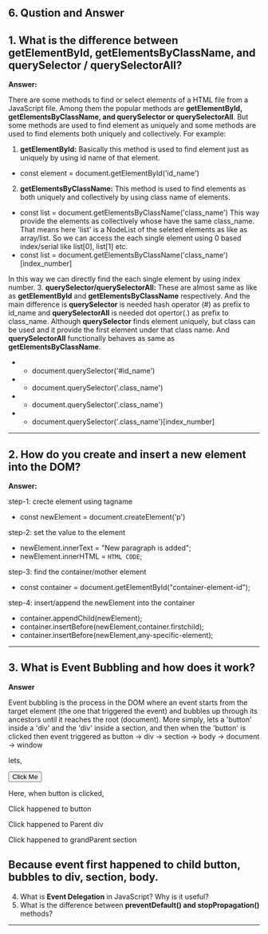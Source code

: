 ## 6. Qustion and Answer

## 1. What is the difference between **getElementById, getElementsByClassName, and querySelector / querySelectorAll**?

**Answer:**

There are some methods to find or select elements of a HTML file from a JavaScript file. Among them the popular methods are **getElementById, getElementsByClassName, and querySelector or querySelectorAll**. But some methods are used to find element as uniquely and some methods are used to find elements both uniquely and collectively. For example:

1. **getElementById:** Basically this method is used to find element just as uniquely by using id name of that element.

- const element = document.getElementById('id_name')

2. **getElementsByClassName:** This method is used to find elements as both uniquely and collectively by using class name of elements.

- const list = document.getElementsByClassName('class_name')
  This way provide the elements as collectively whose have the same class_name. That means here 'list' is a NodeList of the seleted elements as like as array/list. So we can access the each single element using 0 based index/serial like list[0], list[1] etc.
- const list = document.getElementsByClassName('class_name')[index_number]

In this way we can directly find the each single element by using index number. 
3. **querySelector/querySelectorAll:** These are almost same as like as **getElementById** and **getElementsByClassName** respectively. And the main difference is **querySelector** is needed hash operator (#) as prefix to id_name and **querySelectorAll** is needed dot opertor(.) as prefix to class_name. Although **querySelector** finds element uniquely, but class can be used and it provide the first element under that class name. And **querySelectorAll** functionally behaves as same as **getElementsByClassName**.

- - document.querySelector('#id_name')
- - document.querySelector('.class_name')
- - document.querySelector('.class_name')
- - document.querySelector('.class_name')[index_number]

---

## 2. How do you **create and insert a new element into the DOM**?

**Answer:**

step-1: crecte element using tagname

- const newElement = document.createElement('p')

step-2: set the value to the element

- newElement.innerText = "New paragraph is added";
- newElement.innerHTML = `HTML CODE`;

step-3: find the container/mother element

- const container = document.getElementById("container-element-id");

step-4: insert/append the newElement into the container

- container.appendChild(newElement);
- container.insertBefore(newElement,container.firstchild);
- container.insertBefore(newElement,any-specific-element);

---

## 3. What is **Event Bubbling** and how does it work?

**Answer**

Event bubbling is the process in the DOM where an event starts from the target element (the one that triggered the event) and bubbles up through its ancestors until it reaches the root (document).
More simply, lets a 'button' inside a 'div' and the 'div' inside a section, and then when the 'button' is clicked then event triggered as button -> div -> section -> body -> document -> window

lets,

<body>
  <section id="grandParent"> 
  <div id="parent"> <button id="child">Click Me</button> </div> 
  </section>

  <script>
    document.getElementById("grandParent").addEventListener('click',()=>{
      console.log("Click happened to grandParent section")
    });
    document.getElementById("Parent").addEventListener('click',()=>{
      console.log("Click happened to Parent div")
    });
    document.getElementById("child").addEventListener('click',()=>{
      console.log("Click happened to button")
    });
  </script>
 </body>

Here, when button is clicked,

Click happened to button

Click happened to Parent div

Click happened to grandParent section

Because event first happened to child button, bubbles to div, section, body.  
---
4. What is **Event Delegation** in JavaScript? Why is it useful?
5. What is the difference between **preventDefault() and stopPropagation()** methods?

---
